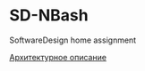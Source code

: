 # SD-NBash
SoftwareDesign home assignment

[Архитектурное описание]

[Архитектурное описание]: https://github.com/ZhekehZ/SD-NBash/blob/nbash-shell-dev/docs/Architecture_ref.md "Архитектурное описание"
